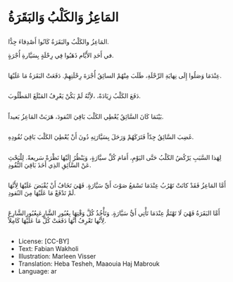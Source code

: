 # المَاعِزُ وَالكَلْبُ وَالبَقَرَةُ

##
المَاعِزُ والكَلْبُ والبَقَرَةُ كَانُوا أَصْدِقاءَ جِدًّا.

في أَحَدِ الأَيَّام ذَهَبُوا فِي رِحْلَةٍ بِسَيَّارةِ أُجْرَةٍ.

##
عِنْدَمَا وَصَلُوا إِلَى نِهايَةِ الرِّحْلَةِ، طَلَبَ مِنْهُمْ السائِقُ أُجْرَةَ رِحْلَتِهِمْ.
دَفَعَتْ البَقَرَةُ مَا عَلَيْهَا.

##
دَفَعَ الكَلْبُ زِيَادَةً،  ،لأِنَّهُ لَمْ يَكُنْ يَعْرِفُ المَبْلَغَ المَطْلُوبَ.

##
بَيْنَمَا كَانَ السَّائِقُ يُعْطِي الكَلْبَ بَاقِيَ النُقودَ، هَرَبَتْ المَاعِزُ بَعيداً.

##
غَضِبَ السَّائِقُ جِدّاً فَتَرَكَهُمْ وَرَحَلَ بِسَيَّارَتِهِ دُونَ أَنْ يُعْطِيَ الكَلْبَ بَاقِيَ نُقُودِهِ.

##
لِهَذا السَّبَبِ يَرْكُضُ الكَلْبُ حَتَّى اليَوْمِ، أَمَامَ كُلِّ سيَّارَةٍ، وَيَنْظُرُ إِلَيْهَا نَظْرَةً سَريعةً.
لِلْبَحْثِ عَنْ السَّائِقِ الذِي أَخَذَ بَاقِيَ النُّقُودِ.

##
أَمَّا المَاعِزُ فَقَدْ كانَتْ تَهْرُبُ عِنْدَمَا تَسْمَعُ صَوْتَ أَيِّ سَيَّارَةٍ.
فَهْيَ تَخَافُ أَنْ يُقْبَضَ عَلَيْهَا لِأَنَّهَا لَمْ تَدْفَعْ مَا عَلَيْهَا مِنَ النُقودِ.

##
أَمَّا البَقَرَةُ فَهْيَ لَا تَهْتَمُّ عِنْدَمَا تَأْتِي أَيُّ سَيَّارَةٍ.
وَتَأْخُذُ كُلَّ وَقْتِهَا بِعُبُورِ الشَّارِعَبِعُبُورِالشَّارِعَ لِأَنَّها تَعْرِفُ أَنَّهَا دَفَعَتْ كُلَّ مَا عَلَيْهَا كَامِلاً.

##
* License: [CC-BY]
* Text: Fabian Wakholi
* Illustration: Marleen Visser
* Translation: Heba Tesheh, Maaouia Haj Mabrouk
* Language: ar
